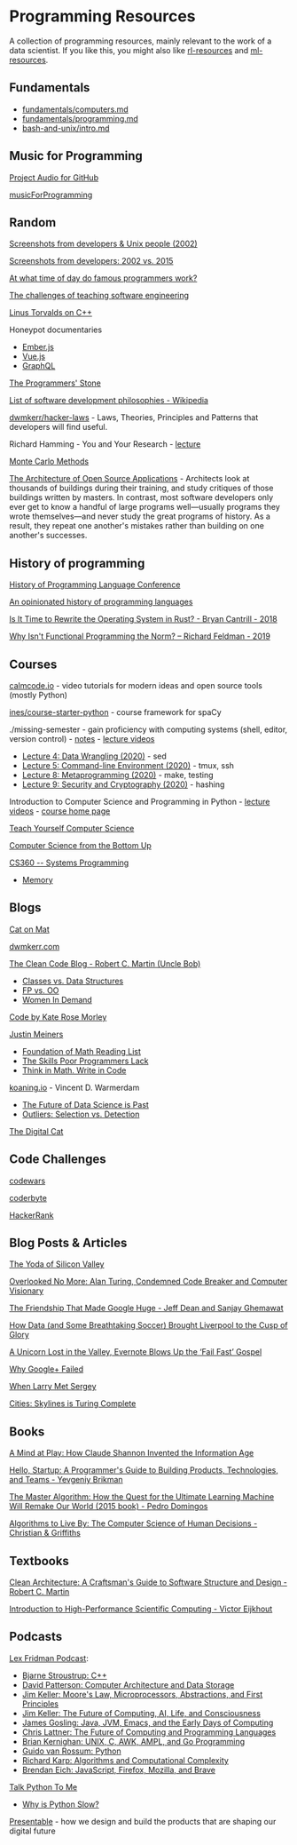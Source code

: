 # Programming Resources

A collection of programming resources, mainly relevant to the work of a data scientist.  If you like this, you might also like [rl-resources](https://github.com/ADGEfficiency/rl-resources) and [ml-resources](https://github.com/ADGEfficiency/ml-resources).


## Fundamentals

- [fundamentals/computers.md](https://github.com/ADGEfficiency/programming-resources/blob/master/fundamentals/computers.md)
- [fundamentals/programming.md](https://github.com/ADGEfficiency/programming-resources/blob/master/fundamentals/programming.md)
- [bash-and-unix/intro.md](https://github.com/ADGEfficiency/programming-resources/blob/master/bash-and-unix/intro.md)


## Music for Programming

[Project Audio for GitHub](https://github.audio/)

[musicForProgramming](https://musicforprogramming.net/?about)


## Random

[Screenshots from developers & Unix people (2002)](https://anders.unix.se/2015/10/28/screenshots-from-developers--unix-people-2002/)

[Screenshots from developers: 2002 vs. 2015](https://anders.unix.se/2015/12/10/screenshots-from-developers--2002-vs.-2015/)

[At what time of day do famous programmers work?](https://ivan.bessarabov.com/blog/famous-programmers-work-time)

[The challenges of teaching software engineering](https://www.sicpers.info/2019/07/the-challenges-of-teaching-software-engineering/)

[Linus Torvalds on C++](http://harmful.cat-v.org/software/c++/linus)

Honeypot documentaries
- [Ember.js](https://www.youtube.com/watch?v=Cvz-9ccflKQ)
- [Vue.js](https://www.youtube.com/watch?v=OrxmtDw4pVI)
- [GraphQL](https://www.youtube.com/watch?v=783ccP__No8)

[The Programmers' Stone](https://www.datapacrat.com/Opinion/Reciprocality/r0/index.html)

[List of software development philosophies - Wikipedia](https://en.wikipedia.org/wiki/List_of_software_development_philosophies)

[dwmkerr/hacker-laws](https://github.com/dwmkerr/hacker-laws) - Laws, Theories, Principles and Patterns that developers will find useful.

Richard Hamming - You and Your Research - [lecture](https://www.cs.virginia.edu/~robins/YouAndYourResearch.html)

[Monte Carlo Methods](https://easylang.online/apps/tutorial_mcarlo.html)

[The Architecture of Open Source Applications](https://www.aosabook.org/en/index.html) - Architects look at thousands of buildings during their training, and study critiques of those buildings written by masters. In contrast, most software developers only ever get to know a handful of large programs well—usually programs they wrote themselves—and never study the great programs of history. As a result, they repeat one another's mistakes rather than building on one another's successes. 



## History of programming

[History of Programming Language Conference](https://hopl4.sigplan.org/track/hopl-4-papers#History-of-HOPL)

[An opinionated history of programming languages](https://artagnon.com/articles/pl)

[Is It Time to Rewrite the Operating System in Rust? - Bryan Cantrill - 2018](https://www.youtube.com/watch?v=HgtRAbE1nBM&list=WL&index=3&t=0s)

[Why Isn't Functional Programming the Norm? – Richard Feldman - 2019](https://www.youtube.com/watch?v=QyJZzq0v7Z4)


## Courses

[calmcode.io](https://calmcode.io/) - video tutorials for modern ideas and open source tools (mostly Python)

[ines/course-starter-python](https://github.com/ines/course-starter-python) - course framework for spaCy

./missing-semester - gain proficiency with computing systems (shell, editor, version control) - [notes](https://missing.csail.mit.edu/) - [lecture videos](https://www.youtube.com/playlist?list=PLyzOVJj3bHQuloKGG59rS43e29ro7I57J)
- [Lecture 4: Data Wrangling (2020)](https://youtu.be/sz_dsktIjt4) - sed
- [Lecture 5: Command-line Environment (2020)](https://youtu.be/e8BO_dYxk5c) - tmux, ssh
- [Lecture 8: Metaprogramming (2020)](https://youtu.be/_Ms1Z4xfqv4) - make, testing
- [Lecture 9: Security and Cryptography (2020)](https://youtu.be/tjwobAmnKTo) - hashing

Introduction to Computer Science and Programming in Python - [lecture videos](https://ocw.mit.edu/courses/electrical-engineering-and-computer-science/6-0001-introduction-to-computer-science-and-programming-in-python-fall-2016/lecture-videos/index.htm) - [course home page](https://ocw.mit.edu/courses/electrical-engineering-and-computer-science/6-0001-introduction-to-computer-science-and-programming-in-python-fall-2016/)

[Teach Yourself Computer Science](https://teachyourselfcs.com/)

[Computer Science from the Bottom Up](https://www.bottomupcs.com/index.xhtml)

[CS360 -- Systems Programming](https://web.eecs.utk.edu/~jplank/plank/classes/cs360/lecture_notes.html)
- [Memory](https://web.eecs.utk.edu/~huangj/cs360/360/notes/Memory/lecture.html)


## Blogs

[Cat on Mat](https://catonmat.net/)

[dwmkerr.com](https://dwmkerr.com/)

[The Clean Code Blog - Robert C. Martin (Uncle Bob)](http://blog.cleancoder.com/)
- [Classes vs. Data Structures](http://blog.cleancoder.com/uncle-bob/2019/06/16/ObjectsAndDataStructures.html)
- [FP vs. OO](http://blog.cleancoder.com/uncle-bob/2018/04/13/FPvsOO.html)
- [Women In Demand](https://blog.cleancoder.com/uncle-bob/2017/10/04/WomenInDemand.html)

[Code by Kate Rose Morley](http://code.iamkate.com/)

[Justin Meiners](https://justinmeiners.github.io/)
- [Foundation of Math Reading List](https://justinmeiners.github.io/foundations-of-math-reading/)
- [The Skills Poor Programmers Lack](https://justinmeiners.github.io/the-skills-programmers-lack/)
- [Think in Math. Write in Code](https://justinmeiners.github.io/think-in-math/)

[koaning.io](https://koaning.io/) - Vincent D. Warmerdam
- [The Future of Data Science is Past](https://koaning.io/posts/the-future-is-past/)
- [Outliers: Selection vs. Detection](https://koaning.io/posts/outliers-selection-vs-detection/)

[The Digital Cat](https://www.thedigitalcatonline.com/)


## Code Challenges

[codewars](https://www.codewars.com/)

[coderbyte](https://coderbyte.com/)

[HackerRank](https://www.hackerrank.com)


## Blog Posts & Articles

[The Yoda of Silicon Valley](https://www.nytimes.com/2018/12/17/science/donald-knuth-computers-algorithms-programming.html)

[Overlooked No More: Alan Turing, Condemned Code Breaker and Computer Visionary](https://www.nytimes.com/2019/06/05/obituaries/alan-turing-overlooked.html)

[The Friendship That Made Google Huge - Jeff Dean and Sanjay Ghemawat](https://www.newyorker.com/magazine/2018/12/10/the-friendship-that-made-google-huge)

[How Data (and Some Breathtaking Soccer) Brought Liverpool to the Cusp of Glory](https://www.nytimes.com/2019/05/22/magazine/soccer-data-liverpool.html)

[A Unicorn Lost in the Valley, Evernote Blows Up the ‘Fail Fast’ Gospel](https://www.nytimes.com/2019/06/28/business/evernote-what-happened.html)

[Why Google+ Failed](https://onezero.medium.com/why-google-failed-4b9db05b973b)

[When Larry Met Sergey](https://marker.medium.com/when-larry-met-sergey-8bfcdbace1f7)

[Cities: Skylines is Turing Complete](https://medium.com/@balidani/cities-skylines-is-turing-complete-e5ccf75d1c3a)

## Books

[A Mind at Play: How Claude Shannon Invented the Information Age](https://www.amazon.com/Mind-Play-Shannon-Invented-Information/dp/1476766681)

[Hello, Startup: A Programmer's Guide to Building Products, Technologies, and Teams - Yevgeniy Brikman](https://www.amazon.co.uk/gp/product/B016YZWDA4/ref=ppx_yo_dt_b_d_asin_title_o01?ie=UTF8&psc=1)

[The Master Algorithm: How the Quest for the Ultimate Learning Machine Will Remake Our World (2015 book) - Pedro Domingos](https://en.wikipedia.org/wiki/The_Master_Algorithm)

[Algorithms to Live By: The Computer Science of Human Decisions - Christian & Griffiths](https://www.goodreads.com/book/show/25666050-algorithms-to-live-by)


## Textbooks

[Clean Architecture: A Craftsman's Guide to Software Structure and Design - Robert C. Martin](https://www.goodreads.com/book/show/18043011-clean-architecture)

[Introduction to High-Performance Scientific Computing - Victor Eijkhout](http://pages.tacc.utexas.edu/~eijkhout/istc/html/index.html)


## Podcasts

[Lex Fridman Podcast](https://www.youtube.com/playlist?list=PLrAXtmErZgOdP_8GztsuKi9nrraNbKKp4):

- [Bjarne Stroustrup: C++](https://youtu.be/uTxRF5ag27A)
- [David Patterson: Computer Architecture and Data Storage](https://youtu.be/naed4C4hfAg)
- [Jim Keller: Moore's Law, Microprocessors, Abstractions, and First Principles](https://www.youtube.com/watch?v=Nb2tebYAaOA)
- [Jim Keller: The Future of Computing, AI, Life, and Consciousness](https://youtu.be/G4hL5Om4IJ4)
- [James Gosling: Java, JVM, Emacs, and the Early Days of Computing](https://youtu.be/IT__Nrr3PNI)
- [Chris Lattner: The Future of Computing and Programming Languages](https://www.youtube.com/watch?v=nWTvXbQHwWs)
- [Brian Kernighan: UNIX, C, AWK, AMPL, and Go Programming](https://youtu.be/O9upVbGSBFo)
- [Guido van Rossum: Python](https://www.youtube.com/watch?v=ghwaIiE3Nd8)
- [Richard Karp: Algorithms and Computational Complexity](https://youtu.be/KllCrlfLuzs)
- [Brendan Eich: JavaScript, Firefox, Mozilla, and Brave](https://youtu.be/krB0enBeSiE)

[Talk Python To Me](https://talkpython.fm/)

- [Why is Python Slow?](https://talkpython.fm/episodes/show/265/why-is-python-slow)

[Presentable](https://www.relay.fm/presentable) - how we design and build the products that are shaping our digital future

